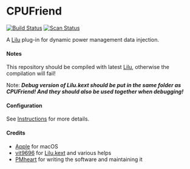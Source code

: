 CPUFriend
=========

[![Build Status](https://travis-ci.com/acidanthera/CPUFriend.svg?branch=master)](https://travis-ci.com/acidanthera/CPUFriend) [![Scan Status](https://scan.coverity.com/projects/16841/badge.svg?flat=1)](https://scan.coverity.com/projects/16841)

A [Lilu](https://github.com/vit9696/Lilu) plug-in for dynamic power management data injection.

#### Notes
This repository should be compiled with latest [Lilu](https://github.com/vit9696/Lilu), otherwise the compilation will fail!

Note: ***Debug version of Lilu.kext should be put in the same folder as CPUFriend! And they should also be used together when debugging!***

#### Configuration
See [Instructions](https://github.com/PMheart/CPUFriend/blob/master/Instructions.md) for more details.

#### Credits
- [Apple](https://www.apple.com) for macOS  
- [vit9696](https://github.com/vit9696) for [Lilu.kext](https://github.com/vit9696/Lilu) and various helps
- [PMheart](https://github.com/PMheart) for writing the software and maintaining it

